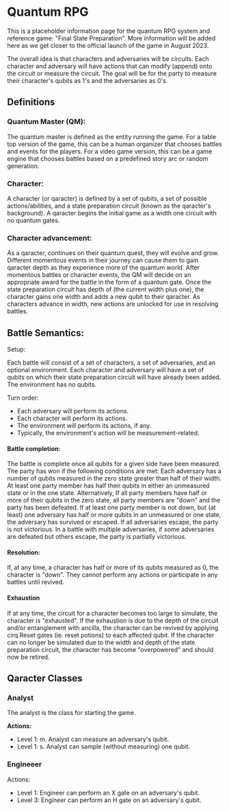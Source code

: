# Quantum RPG

This is a placeholder information page for the quantum RPG system and
reference game: "Final State Preparation".  More information will be
added here as we get closer to the official launch of the game in
August 2023.

The overall idea is that characters and adversaries will be circuits.  Each character and adversary will have actions that can modify (append) onto the circuit or measure the circuit.  The goal will be for the party to measure their character's qubits as 1's and the adversaries as 0's.


## Definitions

### Quantum Master (QM):

The quantum master is defined as the entity running the game.  For a table top version of the game, this can be a human organizer that chooses battles and events for the players.  For a video game version, this can be a game engine that chooses battles based on a predefined story arc or random generation.

### Character:

A character (or qaracter) is defined by a set of qubits, a set of possible actions/abilities, and a state preparation circuit (known as the qaracter's background).  A qaracter begins the initial game as a width one circuit with no quantum gates.

### Character advancement:

As a qaracter, continues on their quantum quest, they will evolve and grow.  Different momentous events in their journey can cause them to gain qaracter depth as they experience more of the quantum world.  After momentous battles or character events, the QM will decide on an appropriate award for the battle in the form of a quantum gate.
Once the state preparation circuit has depth of (the current width plus one), the character gains one width and adds a new qubit to their qaracter.
As characters advance in width, new actions are unlocked for use in resolving battles.

## Battle Semantics:

Setup:

Each battle will consist of a set of characters, a set of adversaries, and an optional environment.  Each character and adversary will have a set of qubits on which their state preparation circuit will have already been added.  The environment has no qubits.

Turn order:

* Each adversary will perform its actions.
* Each character will perform its actions.
* The environment will perform its actions, if any.
* Typically, the environment's action will be measurement-related.


#### Battle completion:

The battle is complete once all qubits for a given side have been measured.
The party has won if the following conditions are met:
Each adversary has a number of qubits measured in the zero state greater than half of their width.
At least one party member has half their qubits in either an unmeasured state or in the one state.
Alternatively,
If all party members have half or more of their qubits in the zero state, all party members are "down" and the party has been defeated.
If at least one party member is not down, but (at least) one adversary has half or more qubits in an unmeasured or one state, the adversary has survived or escaped.  If all adversaries escape, the party is not victorious.  In a battle with multiple adversaries, if some adversaries are defeated but others escape, the party is partially victorious.

#### Resolution:

If, at any time, a character has half or more of its qubits measured as 0, the character is "down".  They cannot perform any actions or participate in any battles until revived.

#### Exhaustion

If at any time, the circuit for a character becomes too large to simulate, the character is "exhausted".  If the exhaustion is due to the depth of the circuit and/or entanglement with ancilla, the character can be revived by applying cirq.Reset gates (ie. reset potions) to each affected qubit.  If the character can no longer be simulated due to the width and depth of the state preparation circuit, the character has become "overpowered" and should now be retired.


## Qaracter Classes

### Analyst

The analyst is the class for starting the game.

**Actions:**

* Level 1:  m. Analyst can measure an adversary's qubit.
* Level 1:  s. Analyst can sample (without measuring) one qubit.


### Engineeer


Actions:
* Level 1: Engineer can perform an X gate on an adversary's qubit.
* Level 3: Engineer can perform an H gate on an adversary's qubit.



